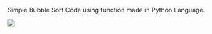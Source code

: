 <p>Simple Bubble Sort Code using function made in Python Language.</p>
<img src="https://github.com/AmitDew/Bubble_sort/blob/main/Output.jpg">
